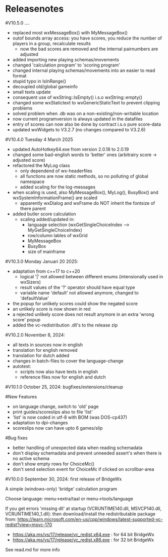 # Releasenotes
#V10.5.0  ....
 - replaced most wxMessageBox() with MyMessageBox()
 - outof bounds array access: you have scores, you reduce the number of players in a group, recalculate results
   - now the bad scores are removed and the internal pairnumbers are adjusted
 - added importing new playing schemas/movements
 - changed 'calculation program' to 'scoring program'
 - changed internal playing schemas/movements into an easier to read format
 - stupid typo in IsInRange()
 - decoupled old/global gameinfo
 - small texts update
 - consequent use of wxString::IsEmpty() i.s.o wxString::empty()
 - changed some wxStatictext to wxGenericStaticText to prevent clipping problems
 - solved problem when .db was on a non-existing/non-writable location
 - now current programversion is always updated in the datafiles
 - entry of scores can now also be done by contract i.s.o pure score-data
 - updated wxWidgets to V3.2.7 (no changes compared to V3.2.6)

#V10.4.0 Tuesday 4 March 2025
 - updated AutoHotkey64.exe from version 2.0.18 to 2.0.19
 - changed some bad-english words to 'better' ones (arbitrairy score -> adjusted score)
 - refactored the MyLog class
   - only dependend of wx-headerfiles
   - all functions are now static methods, so no polluting of global namespace
   - added scaling for the log-messages
 - when scaling is used, also MyMessageBox(), MyLog(), BusyBox() and wxSystemInformationFrame() are scaled
   - apparently wxDialog and wxFrame do NOT inherit the fontsize of there parent
 - added butler score calculation
   - scaling added/updated in:
     - language selection (wxGetSingleChoiceIndex --> MyGetSingleChoiceIndex)
     - row/column lables of wxGrid
     - MyMessageBox
     - BusyBox
     - size of mainframe

#V10.3.0  Monday Januari 20 2025:
 - adaptation from c++17 to c++20
   - logical '|' not allowed between different enums (intensionally used in wxSizers)
   - result values of the '?' operator should have equal type
   - variable name 'default' not allowed anymore, changed to 'defaultValue'
 - the popup for unlikely scores could show the negated score
 - an unlikely score is now shown in red
 - a rejected unlikely score does not result anymore in an extra 'wrong score' popup
 - added the vc-redistribution .dll's to the release zip

#V10.2.0  November 8, 2024:
- all texts in sources now in english
- translation for english removed
- translation for dutch added
- changes in batch-files to cover the language-change
- autotest:
  - scripts now also have texts in english
  - reference files now for english and dutch

#V10.1.0  October 25, 2024: bugfixes/extensions/cleanup

#New Features
- on language change, switch to 'old' page
- print guides/scoreslips also to file 'list'
- 'list' is now coded in utf-8 with BOM (was DOS-cp437)
- adaptation to dpi-changes
- scoreslips now can have upto 6 games/slip

#Bug fixes
- better handling of unexpected data when reading schemadata
- don't display schemadata and prevent unneeded assert's when there is no active schema
- don't show empty rows for ChoiceMc()
- don't send selection event for ChoiceMc if clicked on scrollbar-area 


#V10.0.0  September 30, 2024: first release of BridgeWx

A simple (windows-only) 'bridge' calculation program

Choose language: menu->extra/taal or menu->tools/language

If you get errors 'missing dll' at startup (VCRUNTIME140.dll, MSVCP140.dll, VCRUNTIME140_1.dll): then download/install the redistributable package from: https://learn.microsoft.com/en-us/cpp/windows/latest-supported-vc-redist?view=msvc-170

 - https://aka.ms/vs/17/release/vc_redist.x64.exe   : for 64 bit BridgeWx
 - https://aka.ms/vs/17/release/vc_redist.x86.exe   : for 32 bit BridgeWx

See read.md for more info
